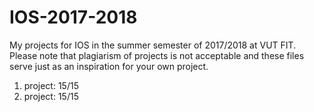 # IOS-2017-2018
My projects for IOS in the summer semester of 2017/2018 at VUT FIT. Please note that plagiarism of projects is not acceptable and these files serve just as an inspiration for your own project.

1. project: 15/15
2. project: 15/15
